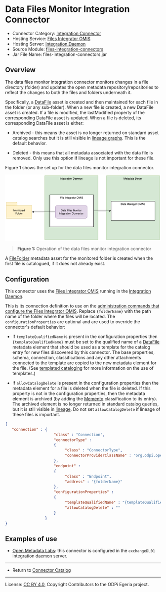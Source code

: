 <!-- SPDX-License-Identifier: CC-BY-4.0 -->
<!-- Copyright Contributors to the ODPi Egeria project. -->

# Data Files Monitor Integration Connector

* Connector Category: [Integration Connector](../../../open-metadata-implementation/governance-servers/integration-daemon-services/docs/integration-connector.md)
* Hosting Service: [Files Integrator OMIS](../../../open-metadata-implementation/integration-services/files-integrator)
* Hosting Server: [Integration Daemon](../../../open-metadata-implementation/admin-services/docs/concepts/integration-daemon.md)
* Source Module: [files-integration-connectors](../../../open-metadata-implementation/adapters/open-connectors/integration-connectors/files-integration-connectors)
* Jar File Name: files-integration-connectors.jar

## Overview

The data files monitor integration connector monitors changes in a file directory (folder) and updates the open metadata
repository/repositories to reflect the changes to both the files and folders underneath it.

Specifically, a [DataFile](../open-metadata-types/0220-Files-and-Folders.md) asset is created and then maintained for each file in the folder (or any sub-folder).
When a new file is created, a new DataFile asset is created.  If a file is modified, the lastModified property
of the corresponding DataFile asset is updated.  When a file is deleted, its corresponding DataFile asset is either:

* Archived - this means the asset is no longer returned on standard asset catalog searches but it is still visible in 
[lineage graphs](../lineage). This is the default behavior.

* Deleted - this means that all metadata associated with the data file is removed. Only use this option if lineage
is not important for these file.

Figure 1 shows the set up for the data files monitor integration connector.

![Figure 1](data-files-monitor-integration-connector.png)
> **Figure 1:** Operation of the data files monitor integration connector

A [FileFolder](../open-metadata-types/0220-Files-and-Folders.md) metadata asset for the monitored folder is created
when the first file is catalogued, if it does not already exist.

## Configuration

This connector uses the [Files Integrator OMIS](../../../open-metadata-implementation/integration-services/files-integrator)
running in the [Integration Daemon](../../../open-metadata-implementation/admin-services/docs/concepts/integration-daemon.md).

This is its connection definition to use on the 
[administration commands that configure the Files Integrator OMIS](../../../open-metadata-implementation/admin-services/docs/user/configuring-the-integration-services.md).
Replace `{folderName}` with the path name of the folder where the files will be located.
The `configurationProperties` are optional and are used to override the connector's default behavior:

* If `templateQualifiedName` is present in the configuration properties then `{templateQualifiedName}` must be set to the qualified name
of a [DataFile](../open-metadata-types/0220-Files-and-Folders.md) metadata element that should be used as a
template for the catalog entry for new files discovered by this connector.  The base properties, schema, connection,
classifications and any other attachments connected to the template are copied to the new metadata element for the file.
(See [templated cataloging](../cataloging-assets/templated-cataloging.md) for more information on the use of templates.)

* If `allowCatalogDelete` is present in the configuration properties then the metadata element for a file is deleted
when the file is deleted.  If this property is not in the configuration properties, then the metadata element
is archived (by adding the [Memento](../open-metadata-types/0010-Base-Model.md) classification to its entry).
The archived element is no longer returned in standard catalog queries,
but it is still visible in [lineage](../lineage).  Do not set `allowCatalogDelete` if lineage of
these files is important.


```json
{
   "connection" : { 
                      "class" : "Connection",
                      "connectorType" : 
                      {
                           "class" : "ConnectorType",
                           "connectorProviderClassName" : "org.odpi.openmetadata.adapters.connectors.integration.basicfiles.DataFilesMonitorIntegrationProvider"           
                      },
                      "endpoint" :
                      {
                           "class" : "Endpoint",
                           "address" : "{folderName}"
                      },
                      "configurationProperties" : 
                      {
                           "templateQualifiedName" : "{templateQualifiedName}",
                           "allowCatalogDelete" : ""         
                      }
                  }
}
```

## Examples of use

* [Open Metadata Labs](../../../open-metadata-resources/open-metadata-labs): this connector is configured
in the `exchangeDL01` integration daemon server.

----
* Return to [Connector Catalog](.)

----
License: [CC BY 4.0](https://creativecommons.org/licenses/by/4.0/),
Copyright Contributors to the ODPi Egeria project.